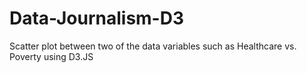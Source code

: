 # Data-Journalism-D3

Scatter plot between two of the data variables such as Healthcare vs. Poverty using D3.JS
